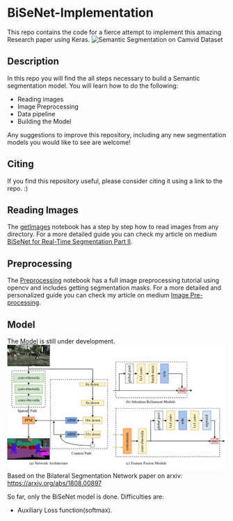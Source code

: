 # BiSeNet-Implementation
This repo contains the code for a fierce attempt to implement this amazing Research paper using Keras.
![Semantic Segmentation on Camvid Dataset](https://github.com/Blaizzy/BiSeNet-Implementation/blob/master/semseg.gif "Semantic Segmentation on Camvid Dataset")


Description
-
In this repo you will find the all steps necessary to build a Semantic segmentation model.
You will learn how to do the following:
   - Reading images
   - Image Preprocessing
   - Data pipeline
   - Building the Model

Any suggestions to improve this repository, including any new segmentation models you would like to see are welcome!

Citing
-
If you find this repository useful, please consider citing it using a link to the repo. :)

Reading Images
-
The [getImages](https://github.com/Blaizzy/BiSeNet-Implementation/blob/master/getImages.ipynb) notebook has a step by step how to read images from any directory. For a more detailed guide you can check my article on medium [BiSeNet for Real-Time Segmentation Part II](https://medium.com/@prince.canuma/bisenet-for-real-time-segmentation-part-ii-32e189a4aed5).

Preprocessing
-
The [Preprocessing](https://github.com/Blaizzy/BiSeNet-Implementation/blob/master/Preprocessing.ipynb) notebook has a full image preprocessing tutorial using opencv and includes getting segmentation masks. For a more detailed and personalized guide you can check my article on medium [Image Pre-processing](https://towardsdatascience.com/image-pre-processing-c1aec0be3edf).

Model
-
The [Model](https://github.com/Blaizzy/BiSeNet-Implementation/blob/master/model/model.py) is still under development.
![BiSeNet](https://github.com/Blaizzy/BiSeNet-Implementation/blob/master/bisenet.png "BiSeNet")
Based on the Bilateral Segmentation Network paper on arxiv:
https://arxiv.org/abs/1808.00897

So far, only the BiSeNet model is done.
Difficulties are:
   - Auxiliary Loss function(softmax). 
